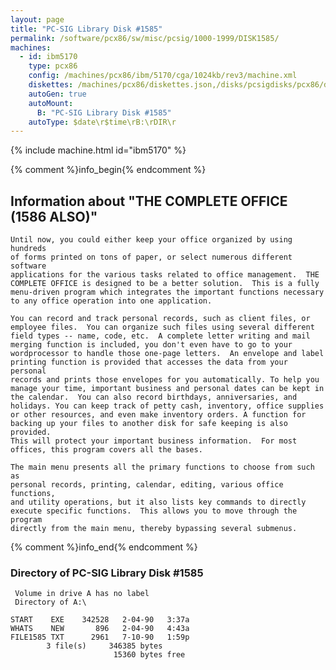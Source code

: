 ```yaml
---
layout: page
title: "PC-SIG Library Disk #1585"
permalink: /software/pcx86/sw/misc/pcsig/1000-1999/DISK1585/
machines:
  - id: ibm5170
    type: pcx86
    config: /machines/pcx86/ibm/5170/cga/1024kb/rev3/machine.xml
    diskettes: /machines/pcx86/diskettes.json,/disks/pcsigdisks/pcx86/diskettes.json
    autoGen: true
    autoMount:
      B: "PC-SIG Library Disk #1585"
    autoType: $date\r$time\rB:\rDIR\r
---
```


{% include machine.html id="ibm5170" %}

{% comment %}info_begin{% endcomment %}

## Information about "THE COMPLETE OFFICE (1586 ALSO)"

    Until now, you could either keep your office organized by using hundreds
    of forms printed on tons of paper, or select numerous different software
    applications for the various tasks related to office management.  THE
    COMPLETE OFFICE is designed to be a better solution.  This is a fully
    menu-driven program which integrates the important functions necessary
    to any office operation into one application.
    
    You can record and track personal records, such as client files, or
    employee files.  You can organize such files using several different
    field types -- name, code, etc.  A complete letter writing and mail
    merging function is included, you don't even have to go to your
    wordprocessor to handle those one-page letters.  An envelope and label
    printing function is provided that accesses the data from your personal
    records and prints those envelopes for you automatically. To help you
    manage your time, important business and personal dates can be kept in
    the calendar.  You can also record birthdays, anniversaries, and
    holidays. You can keep track of petty cash, inventory, office supplies
    or other resources, and even make inventory orders. A function for
    backing up your files to another disk for safe keeping is also provided.
    This will protect your important business information.  For most
    offices, this program covers all the bases.
    
    The main menu presents all the primary functions to choose from such as
    personal records, printing, calendar, editing, various office functions,
    and utility operations, but it also lists key commands to directly
    execute specific functions.  This allows you to move through the program
    directly from the main menu, thereby bypassing several submenus.
{% comment %}info_end{% endcomment %}


### Directory of PC-SIG Library Disk #1585

     Volume in drive A has no label
     Directory of A:\

    START    EXE    342528   2-04-90   3:37a
    WHATS    NEW       896   2-04-90   4:43a
    FILE1585 TXT      2961   7-10-90   1:59p
            3 file(s)     346385 bytes
                           15360 bytes free
